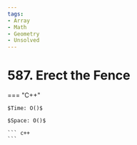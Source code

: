 ```yaml
---
tags:
- Array
- Math
- Geometry
- Unsolved
---
```



# 587. Erect the Fence

=== "C++"

    $Time: O()$

    $Space: O()$

    ``` c++
    ```
